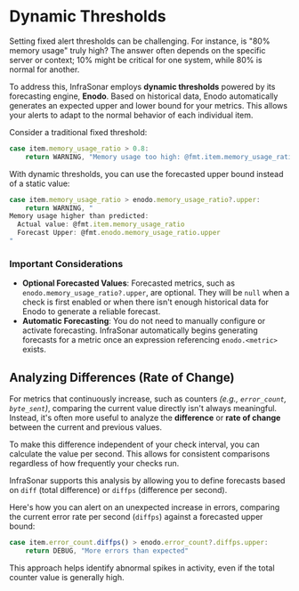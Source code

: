 # Dynamic Thresholds

Setting fixed alert thresholds can be challenging. For instance, is "80% memory usage" truly high? The answer often depends on the specific server or context; 10% might be critical for one system, while 80% is normal for another.

To address this, InfraSonar employs **dynamic thresholds** powered by its forecasting engine, **Enodo**. Based on historical data, Enodo automatically generates an expected upper and lower bound for your metrics. This allows your alerts to adapt to the normal behavior of each individual item.

Consider a traditional fixed threshold:

```javascript
case item.memory_usage_ratio > 0.8:
    return WARNING, "Memory usage too high: @fmt.item.memory_usage_ratio"
```

With dynamic thresholds, you can use the forecasted upper bound instead of a static value:

```javascript
case item.memory_usage_ratio > enodo.memory_usage_ratio?.upper:
    return WARNING, "
Memory usage higher than predicted:
  Actual value: @fmt.item.memory_usage_ratio
  Forecast Upper: @fmt.enodo.memory_usage_ratio.upper
"
```
### Important Considerations
- **Optional Forecasted Values**: Forecasted metrics, such as `enodo.memory_usage_ratio?.upper`, are optional. They will be `null` when a check is first enabled or when there isn't enough historical data for Enodo to generate a reliable forecast.
- **Automatic Forecasting**: You do not need to manually configure or activate forecasting. InfraSonar automatically begins generating forecasts for a metric once an expression referencing `enodo.<metric>` exists.

## Analyzing Differences (Rate of Change)
For metrics that continuously increase, such as counters _(e.g., `error_count`, `byte_sent`)_, comparing the current value directly isn't always meaningful. Instead, it's often more useful to analyze the **difference** or **rate of change** between the current and previous values.

To make this difference independent of your check interval, you can calculate the value per second. This allows for consistent comparisons regardless of how frequently your checks run.

InfraSonar supports this analysis by allowing you to define forecasts based on `diff` (total difference) or `diffps` (difference per second).

Here's how you can alert on an unexpected increase in errors, comparing the current error rate per second (`diffps`) against a forecasted upper bound:

```javascript
case item.error_count.diffps() > enodo.error_count?.diffps.upper:
    return DEBUG, "More errors than expected"
```

This approach helps identify abnormal spikes in activity, even if the total counter value is generally high.
